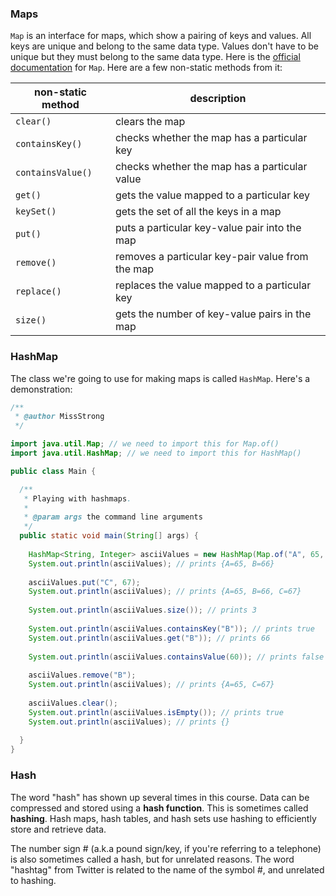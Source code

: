 <!-- # [Link to video.]() -->

### Maps

`Map` is an interface for maps, which show a pairing of keys and values. All keys are unique and belong to the same data type. Values don't have to be unique but they must belong to the same data type. Here is the [official documentation](https://docs.oracle.com/javase/8/docs/api/java/util/Map.html) for `Map`. Here are a few non-static methods from it:

| non-static method | description | 
| --- | --- |
| `clear()` | clears the map |
| `containsKey()` | checks whether the map has a particular key |
| `containsValue()` | checks whether the map has a particular value |
| `get()` | gets the value mapped to a particular key |
| `keySet()` | gets the set of all the keys in a map |
| `put()` | puts a particular key-value pair into the map |
| `remove()` | removes a particular key-pair value from the map |
| `replace()` | replaces the value mapped to a particular key |
| `size()` | gets the number of key-value pairs in the map |

### HashMap

The class we're going to use for making maps is called `HashMap`. Here's a demonstration:

```java
/**
 * @author MissStrong
 */

import java.util.Map; // we need to import this for Map.of()
import java.util.HashMap; // we need to import this for HashMap()

public class Main {

  /**
   * Playing with hashmaps.
   *
   * @param args the command line arguments
   */
  public static void main(String[] args) {
		
    HashMap<String, Integer> asciiValues = new HashMap(Map.of("A", 65, "B", 66));
    System.out.println(asciiValues); // prints {A=65, B=66}
    
    asciiValues.put("C", 67);
    System.out.println(asciiValues); // prints {A=65, B=66, C=67}
    
    System.out.println(asciiValues.size()); // prints 3
    
    System.out.println(asciiValues.containsKey("B")); // prints true
    System.out.println(asciiValues.get("B")); // prints 66
    
    System.out.println(asciiValues.containsValue(60)); // prints false
    
    asciiValues.remove("B");
    System.out.println(asciiValues); // prints {A=65, C=67}
    
    asciiValues.clear();
    System.out.println(asciiValues.isEmpty()); // prints true
    System.out.println(asciiValues); // prints {}
 
  }    
}
```

### Hash

The word "hash" has shown up several times in this course. Data can be compressed and stored using a **hash function**. This is sometimes called **hashing**. Hash maps, hash tables, and hash sets use hashing to efficiently store and retrieve data. 

The number sign # (a.k.a pound sign/key, if you're referring to a telephone) is also sometimes called a hash, but for unrelated reasons. The word "hashtag" from Twitter is related to the name of the symbol #, and unrelated to hashing. 
